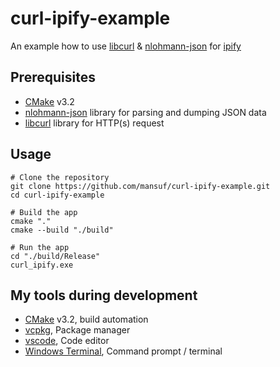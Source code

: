 # curl-ipify-example

An example how to use [libcurl](https://curl.se/libcurl/) &amp; [nlohmann-json](https://github.com/nlohmann/json) for [ipify](https://www.ipify.org/)

## Prerequisites

- [CMake](https://cmake.org/) v3.2
- [nlohmann-json](https://github.com/nlohmann/json) library for parsing and dumping JSON data
- [libcurl](https://curl.se/libcurl/) library for HTTP(s) request

## Usage

```shell
# Clone the repository
git clone https://github.com/mansuf/curl-ipify-example.git
cd curl-ipify-example

# Build the app
cmake "."
cmake --build "./build"

# Run the app
cd "./build/Release"
curl_ipify.exe
```

## My tools during development 

- [CMake](https://cmake.org/) v3.2, build automation
- [vcpkg](https://github.com/microsoft/vcpkg), Package manager
- [vscode](https://github.com/microsoft/vscode), Code editor
- [Windows Terminal](https://github.com/microsoft/terminal), Command prompt / terminal
